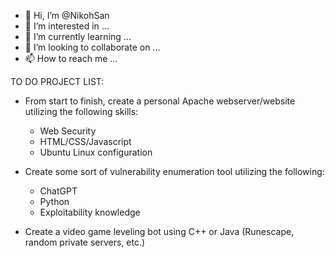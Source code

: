 - 👋 Hi, I’m @NikohSan
- 👀 I’m interested in ...
- 🌱 I’m currently learning ...
- 💞️ I’m looking to collaborate on ...
- 📫 How to reach me ...

TO DO PROJECT LIST:

- From start to finish, create a personal Apache webserver/website utilizing the following skills:
   - Web Security
   - HTML/CSS/Javascript
   - Ubuntu Linux configuration

- Create some sort of vulnerability enumeration tool utilizing the following: 
   - ChatGPT
   - Python
   - Exploitability knowledge

- Create a video game leveling bot using C++ or Java (Runescape, random private servers, etc.)
